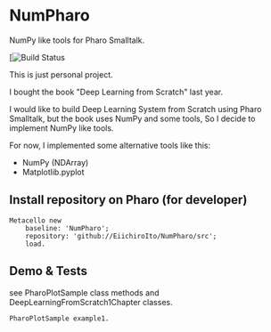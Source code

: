 # NumPharo
NumPy like tools for Pharo Smalltalk.

[![Build Status](https://api.travis-ci.com/EiichiroIto/NumPharo.svg?branch=main&status=unknown)

This is just personal project.

I bought the book "Deep Learning from Scratch" last year.

I would like to build Deep Learning System from Scratch using Pharo Smalltalk,
but the book uses NumPy and some tools, So I decide to implement NumPy like tools.

For now, I implemented some alternative tools like this:

- NumPy (NDArray)
- Matplotlib.pyplot

## Install repository on Pharo (for developer)

```
Metacello new
    baseline: 'NumPharo';
    repository: 'github://EiichiroIto/NumPharo/src';
    load.
```

## Demo & Tests
see PharoPlotSample class methods and DeepLearningFromScratch1Chapter classes.

```
PharoPlotSample example1.
```

